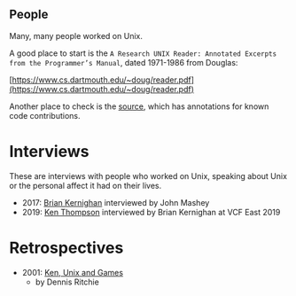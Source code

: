 ## People

Many, many people worked on Unix.

A good place to start is the `A Research UNIX Reader: Annotated Excerpts from the Programmer’s Manual`, dated  1971-1986 from Douglas:

[https://www.cs.dartmouth.edu/~doug/reader.pdf](https://www.cs.dartmouth.edu/~doug/reader.pdf)

Another place to check is the [source](./../source_code.md), which has annotations for known code contributions.

# Interviews

These are interviews with people who worked on Unix, speaking about Unix or the personal affect it had on their lives.

 * 2017: [Brian Kernighan](https://www.youtube.com/watch?v=bTWv-l0JhAc) interviewed by John Mashey
 * 2019: [Ken Thompson](https://youtu.be/EY6q5dv_B-o?t=494) interviewed by Brian Kernighan at VCF East 2019

# Retrospectives

 * 2001: [Ken, Unix and Games](https://9p.io/cm/cs/who/dmr/ken-games.html)
   * by Dennis Ritchie